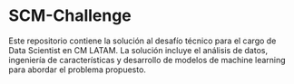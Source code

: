 # SCM-Challenge
Este repositorio contiene la solución al desafío técnico para el cargo de Data Scientist en CM LATAM. La solución incluye el análisis de datos, ingeniería de características y desarrollo de modelos de machine learning para abordar el problema propuesto.

